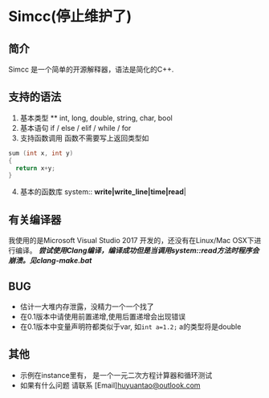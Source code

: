 # Simcc(停止维护了)
## 简介
Simcc 是一个简单的开源解释器，语法是简化的C++. 
## 支持的语法
1. 基本类型 ** int, long, double, string, char, bool 
2. 基本语句 if / else / elif / while / for 
3. 支持函数调用 函数不需要写上返回类型如
```c++
sum (int x, int y)
{
  return x+y;
}
```
4. 基本的函数库  system::
**write|write_line|time|read**|
## 有关编译器
我使用的是Microsoft Visual Studio 2017 开发的，还没有在Linux/Mac OSX下进行编译。
***尝试使用Clang编译，编译成功但是当调用system::read方法时程序会崩溃。见clang-make.bat***
## BUG
* 估计一大堆内存泄露，没精力一个一个找了
* 在0.1版本中请使用前置递增,使用后置递增会出现错误
* 在0.1版本中变量声明符都类似于var, 如```int a=1.2;``` a的类型将是double
## 其他
* 示例在instance里有， 是一个一元二次方程计算器和循环测试
* 如果有什么问题 请联系 [Email]huyuantao@outlook.com

